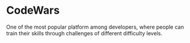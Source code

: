 # CodeWars
One of the most popular platform among developers, where people can train their skills through challenges of different difficulty levels.
